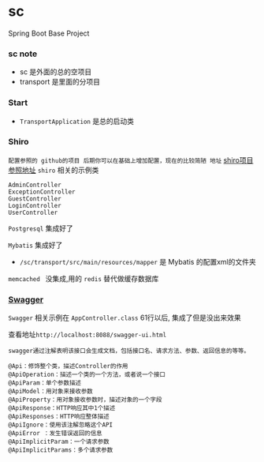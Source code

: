 # sc
Spring Boot Base Project 

### sc note

* sc 是外面的总的空项目
* transport 是里面的分项目


### Start
* `TransportApplication` 是总的启动类


### Shiro
`配置参照的 github的项目 后期你可以在基础上增加配置，现在的比较简陋 地址` 
[shiro项目参照地址](https://github.com/HowieYuan/Shiro-SpringBoot)
`shiro` 相关的示例类

``` 
AdminController 
ExceptionController
GuestController
LoginController
UserController

```

`Postgresql` 集成好了

`Mybatis` 集成好了

* `/sc/transport/src/main/resources/mapper` 是 Mybatis 的配置xml的文件夹

`memcached ` 没集成,用的 `redis` 替代做缓存数据库



### [Swagger](https://blog.csdn.net/saytime/article/details/74937664)

`Swagger` 相关示例在 `AppController.class` 61行以后, 集成了但是没出来效果

查看地址`http://localhost:8088/swagger-ui.html`

```
swagger通过注解表明该接口会生成文档，包括接口名、请求方法、参数、返回信息的等等。

@Api：修饰整个类，描述Controller的作用
@ApiOperation：描述一个类的一个方法，或者说一个接口
@ApiParam：单个参数描述
@ApiModel：用对象来接收参数
@ApiProperty：用对象接收参数时，描述对象的一个字段
@ApiResponse：HTTP响应其中1个描述
@ApiResponses：HTTP响应整体描述
@ApiIgnore：使用该注解忽略这个API
@ApiError ：发生错误返回的信息
@ApiImplicitParam：一个请求参数
@ApiImplicitParams：多个请求参数

```